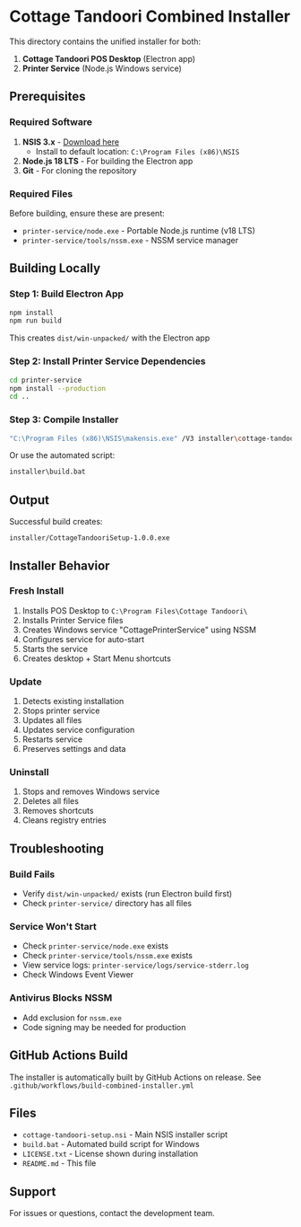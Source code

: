 # Cottage Tandoori Combined Installer

This directory contains the unified installer for both:
1. **Cottage Tandoori POS Desktop** (Electron app)
2. **Printer Service** (Node.js Windows service)

## Prerequisites

### Required Software
1. **NSIS 3.x** - [Download here](https://nsis.sourceforge.io/Download)
   - Install to default location: `C:\Program Files (x86)\NSIS`
2. **Node.js 18 LTS** - For building the Electron app
3. **Git** - For cloning the repository

### Required Files
Before building, ensure these are present:
- `printer-service/node.exe` - Portable Node.js runtime (v18 LTS)
- `printer-service/tools/nssm.exe` - NSSM service manager

## Building Locally

### Step 1: Build Electron App
```bash
npm install
npm run build
```
This creates `dist/win-unpacked/` with the Electron app

### Step 2: Install Printer Service Dependencies
```bash
cd printer-service
npm install --production
cd ..
```

### Step 3: Compile Installer
```bash
"C:\Program Files (x86)\NSIS\makensis.exe" /V3 installer\cottage-tandoori-setup.nsi
```

Or use the automated script:
```bash
installer\build.bat
```

## Output

Successful build creates:
```
installer/CottageTandooriSetup-1.0.0.exe
```

## Installer Behavior

### Fresh Install
1. Installs POS Desktop to `C:\Program Files\Cottage Tandoori\`
2. Installs Printer Service files
3. Creates Windows service "CottagePrinterService" using NSSM
4. Configures service for auto-start
5. Starts the service
6. Creates desktop + Start Menu shortcuts

### Update
1. Detects existing installation
2. Stops printer service
3. Updates all files
4. Updates service configuration
5. Restarts service
6. Preserves settings and data

### Uninstall
1. Stops and removes Windows service
2. Deletes all files
3. Removes shortcuts
4. Cleans registry entries

## Troubleshooting

### Build Fails
- Verify `dist/win-unpacked/` exists (run Electron build first)
- Check `printer-service/` directory has all files

### Service Won't Start
- Check `printer-service/node.exe` exists
- Check `printer-service/tools/nssm.exe` exists
- View service logs: `printer-service/logs/service-stderr.log`
- Check Windows Event Viewer

### Antivirus Blocks NSSM
- Add exclusion for `nssm.exe`
- Code signing may be needed for production

## GitHub Actions Build

The installer is automatically built by GitHub Actions on release.
See `.github/workflows/build-combined-installer.yml`

## Files

- `cottage-tandoori-setup.nsi` - Main NSIS installer script
- `build.bat` - Automated build script for Windows
- `LICENSE.txt` - License shown during installation
- `README.md` - This file

## Support

For issues or questions, contact the development team.


<!-- Build triggered: 2025-10-31 16:14:50 UTC -->